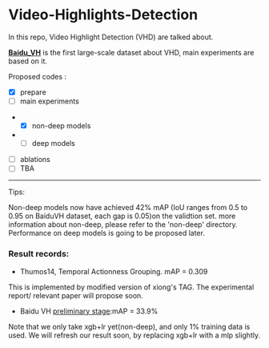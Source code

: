 # Video-Highlights-Detection

In this repo, Video Highlight Detection (VHD) are talked about.

[**Baidu_VH**](http://ai.baidu.com/broad/introduction) is the first large-scale dataset about VHD, main experiments are based on it.




Proposed codes :
- [x] prepare
- [ ] main experiments
- - [x] non-deep models
- - [ ] deep models
- [ ] ablations
- [ ] TBA

-----
Tips:

Non-deep models now have achieved 42% mAP (IoU ranges from 0.5 to 0.95 on BaiduVH dataset, each gap is 0.05)on the validtion set.
more information about non-deep, please refer to the 'non-deep' directory.
Performance on deep models is going to be proposed later.

### Result records:

- Thumos14, Temporal Actionness Grouping. mAP = 0.309

This is implemented by modified version of xiong's TAG. The experimental report/ relevant paper will propose soon. 



- Baidu VH [preliminary stage](https://www.kesci.com/apps/home/competition/5a41bca63bf3464aab731a31/leaderboard):mAP = 33.9% 

Note that we only take xgb+lr yet(non-deep), and only 1% training data is used. We will refresh our result soon, by replacing xgb+lr with a mlp slightly.

